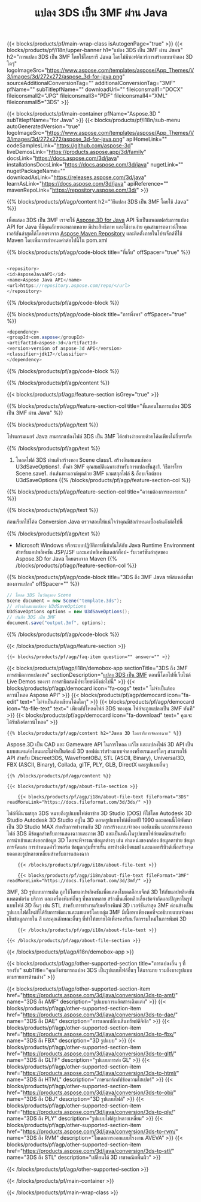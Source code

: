 ﻿---
title: แปลง 3DS เป็น 3MF ผ่าน Java 
weight: 810
url: /th/java/conversion/3ds-to-3mf/ 
description: ตัวอย่างโค้ดการแปลง Java สำหรับรูปแบบ 3DS เป็นไฟล์ 3MF ใช้โค้ดตัวอย่างนี้เพื่อแปลง 3DS เป็น 3MF ภายในแอปพลิเคชันบนเว็บหรือเดสก์ท็อป Java
---
{{< blocks/products/pf/main-wrap-class isAutogenPage="true" >}}
{{< blocks/products/pf/i18n/upper-banner h1="แปลง 3DS เป็น 3MF ผ่าน Java" h2="การแปลง 3DS เป็น 3MF โดยใช้ไลบรารี Java โดยไม่มีซอฟต์แวร์การสร้างแบบจำลอง 3D ใดๆ" logoImageSrc="https://www.aspose.com/templates/aspose/App_Themes/V3/images/3d/272x272/aspose_3d-for-java.png" sourceAdditionalConversionTag="" additionalConversionTag="3MF" pfName="" subTitlepfName="" downloadUrl="" fileiconsmall1="DOCX" fileiconsmall2="JPG" fileiconsmall3="PDF" fileiconsmall4="XML" fileiconsmall5="3DS" >}}

{{< blocks/products/pf/main-container pfName="Aspose.3D " subTitlepfName="for Java" >}}
{{< blocks/products/pf/i18n/sub-menu autoGeneratedVersion="true" logoImageSrc="https://www.aspose.com/templates/aspose/App_Themes/V3/images/3d/272x272/aspose_3d-for-java.png" apiHomeLink="" codeSamplesLink="https://github.com/aspose-3d" liveDemosLink="https://products.aspose.app/3d/family" docsLink="https://docs.aspose.com/3d/java" installationsDocsLink="https://docs.aspose.com/3d/java" nugetLink="" nugetPackageName="" downloadAsLink="https://releases.aspose.com/3d/java" learnAsLink="https://docs.aspose.com/3d/java" apiReference="" mavenRepoLink="https://repository.aspose.com/3d/" >}}

{{% blocks/products/pf/agp/content h2="วิธีแปลง 3DS เป็น 3MF โดยใช้ Java" %}}

 เพื่อแสดง 3DS เป็น 3MF เราจะใช้
 [Aspose.3D for Java](https://products.aspose.com/3d/java) 
 API ซึ่งเป็นแพลตฟอร์มการแปลง API for Java ที่มีคุณลักษณะหลากหลาย มีประสิทธิภาพ และใช้งานง่าย คุณสามารถดาวน์โหลดเวอร์ชันล่าสุดได้โดยตรงจาก
 [Aspose Maven Repository](https://repository.aspose.com/3d/) 
 และติดตั้งภายในโปรเจ็กต์ที่ใช้ Maven โดยเพิ่มการกำหนดค่าต่อไปนี้ใน pom.xml

{{% blocks/products/pf/agp/code-block title="ที่เก็บ" offSpacer="true" %}}

```cs

<repository>
<id>AsposeJavaAPI</id>
<name>Aspose Java API</name>
<url>https://repository.aspose.com/repo/</url>
</repository>


```

{{% /blocks/products/pf/agp/code-block %}}

{{% blocks/products/pf/agp/code-block title="การพึ่งพา" offSpacer="true" %}}

```cs
<dependency>
<groupId>com.aspose</groupId>
<artifactId>aspose-3d</artifactId>
<version>version of aspose-3d API</version>
<classifier>jdk17</classifier>
</dependency>


```

{{% /blocks/products/pf/agp/code-block %}}

{{% /blocks/products/pf/agp/content %}}

{{< blocks/products/pf/agp/feature-section isGrey="true" >}}

{{% blocks/products/pf/agp/feature-section-col title="ขั้นตอนในการแปลง 3DS เป็น 3MF ผ่าน Java" %}}

{{% blocks/products/pf/agp/text %}}

 โปรแกรมเมอร์ Java สามารถแปลงไฟล์ 3DS เป็น 3MF ได้อย่างง่ายดายด้วยโค้ดเพียงไม่กี่บรรทัด

{{% /blocks/products/pf/agp/text %}}

1. โหลดไฟล์ 3DS ผ่านตัวสร้างของ Scene class1. สร้างอินสแตนซ์ของ U3dSaveOptions1. ตั้งค่า 3MF คุณสมบัติเฉพาะสำหรับการแปลงขั้นสูง1. วิธีการโทร Scene.save1. ส่งเส้นทางเอาต์พุตด้วย 3MF นามสกุลไฟล์ & อ็อบเจ็กต์ของ U3dSaveOptions
{{% /blocks/products/pf/agp/feature-section-col %}}

{{% blocks/products/pf/agp/feature-section-col title="ความต้องการของระบบ" %}}

{{% blocks/products/pf/agp/text %}}

 ก่อนเรียกใช้โค้ด Conversion Java ตรวจสอบให้แน่ใจว่าคุณมีข้อกำหนดเบื้องต้นดังต่อไปนี้

{{% /blocks/products/pf/agp/text %}}

- Microsoft Windows หรือระบบปฏิบัติการที่เข้ากันได้กับ Java Runtime Environment สำหรับแอปพลิเคชัน JSP/JSF และแอปพลิเคชันเดสก์ท็อป- รับเวอร์ชันล่าสุดของ Aspose.3D for Java โดยตรงจาก Maven
{{% /blocks/products/pf/agp/feature-section-col %}}

{{% blocks/products/pf/agp/code-block title="3DS ถึง 3MF Java รหัสแหล่งที่มาของการแปลง" offSpacer="" %}}

```cs
// โหลด 3DS ในวัตถุของ Scene 
Scene document = new Scene("template.3ds");
// สร้างอินสแตนซ์ของ U3dSaveOptions 
U3dSaveOptions options = new U3dSaveOptions();
// บันทึก 3DS เป็น 3MF 
document.save("output.3mf", options);   


```

{{% /blocks/products/pf/agp/code-block %}}

{{< /blocks/products/pf/agp/feature-section >}}

    {{< blocks/products/pf/agp/faq-item question="" answer="" >}}
 

<!-- aboutfile Starts -->

{{< blocks/products/pf/agp/i18n/demobox-app sectionTitle="3DS ถึง 3MF การสาธิตการแปลงสด" sectionDescription="[แปลง 3DS เป็น 3MF](https://products.aspose.app/3d/conversion/3ds-to-3mf) ตอนนี้โดยไปที่เว็บไซต์ Live Demos ของเรา การสาธิตสดมีประโยชน์ดังต่อไปนี้" >}}
        {{< blocks/products/pf/agp/democard icon="fa-cogs" text=" ไม่จำเป็นต้องดาวน์โหลด Aspose API" >}}
        {{< blocks/products/pf/agp/democard icon="fa-edit" text=" ไม่จำเป็นต้องเขียนโค้ดใดๆ" >}}
        {{< blocks/products/pf/agp/democard icon="fa-file-text" text=" เพียงอัปโหลดไฟล์ 3DS ของคุณ ไฟล์จะถูกแปลงเป็น 3MF ทันที" >}}
        {{< blocks/products/pf/agp/democard icon="fa-download" text=" คุณจะได้รับลิงค์ดาวน์โหลด" >}}

    {{% blocks/products/pf/agp/content h2="Java 3D ไลบรารีการจัดการฉาก" %}}

 Aspose.3D เป็น CAD และ Gameware API ในการโหลด แก้ไข และแปลงไฟล์ 3D API เป็นแบบสแตนด์อโลนและไม่จำเป็นต้องมี 3D ซอฟต์แวร์สร้างแบบจำลองหรือเรนเดอร์ใดๆ สามารถใช้ API สำหรับ Discreet3DS, WavefrontOBJ, STL (ASCII, Binary), Universal3D, FBX (ASCII, Binary), Collada, glTF, PLY, GLB, DirectX และรูปแบบอื่นๆ 



    {{% /blocks/products/pf/agp/content %}}

    {{< blocks/products/pf/agp/about-file-section >}}

        {{< blocks/products/pf/agp/i18n/about-file-text fileFormat="3DS" readMoreLink="https://docs.fileformat.com/3d/3ds/" >}}

ไฟล์ที่มีนามสกุล 3DS หมายถึงรูปแบบไฟล์ตาข่าย 3D Studio (DOS) ที่ใช้โดย Autodesk 3D Studio Autodesk 3D Studio อยู่ใน 3D ตลาดรูปแบบไฟล์ตั้งแต่ปี 1990 และตอนนี้ได้พัฒนาเป็น 3D Studio MAX สำหรับการทำงานกับ 3D การสร้างแบบจำลอง แอนิเมชัน และการแสดงผล ไฟล์ 3DS มีข้อมูลสำหรับการแสดงฉากและภาพ 3D และเป็นหนึ่งในรูปแบบไฟล์ยอดนิยมสำหรับการนำเข้าและส่งออกข้อมูล 3D โดยจะพิจารณาข้อมูลต่างๆ เช่น ตำแหน่งของกล้อง ข้อมูลตาข่าย ข้อมูลการจัดแสง การกำหนดค่าวิวพอร์ต ข้อมูลกลุ่มที่ราบรื่น การอ้างอิงบิตแมป และแอตทริบิวต์เพื่อสร้างจุดยอดและรูปหลายเหลี่ยมสำหรับการแสดงฉาก


        {{< /blocks/products/pf/agp/i18n/about-file-text >}}

        {{< blocks/products/pf/agp/i18n/about-file-text fileFormat="3MF" readMoreLink="https://docs.fileformat.com/3d/3mf/" >}}

3MF, 3D รูปแบบการผลิต ถูกใช้โดยแอปพลิเคชันเพื่อแสดงโมเดลอ็อบเจ็กต์ 3D ให้กับแอปพลิเคชัน แพลตฟอร์ม บริการ และเครื่องพิมพ์อื่นๆ ที่หลากหลาย สร้างขึ้นเพื่อหลีกเลี่ยงข้อจำกัดและปัญหาในรูปแบบไฟล์ 3D อื่นๆ เช่น STL สำหรับการทำงานกับเครื่องพิมพ์ 3D เวอร์ชันล่าสุด 3MF ค่อนข้างเป็นรูปแบบไฟล์ใหม่ที่ได้รับการพัฒนาและเผยแพร่โดยกลุ่ม 3MF มีเนื้อหาเพียงพอที่จะอธิบายแบบจำลอง เก็บข้อมูลภายใน สี และคุณลักษณะอื่นๆ ที่ทำให้ขยายได้เพื่อรองรับนวัตกรรมใหม่ในการพิมพ์ 3D


        {{< /blocks/products/pf/agp/i18n/about-file-text >}}

    {{< /blocks/products/pf/agp/about-file-section >}}

{{< /blocks/products/pf/agp/i18n/demobox-app >}}

<!-- aboutfile Ends -->

{{< blocks/products/pf/agp/other-supported-section title="การแปลงอื่น ๆ ที่รองรับ" subTitle="คุณยังสามารถแปลง 3DS เป็นรูปแบบไฟล์อื่นๆ ได้มากมาย รวมถึงบางรูปแบบตามรายการด้านล่าง" >}}

{{< blocks/products/pf/agp/other-supported-section-item href="https://products.aspose.com/3d/java/conversion/3ds-to-amf/" name="3DS ถึง AMF" description="รูปแบบการผลิตสารเติมแต่ง" >}}
{{< blocks/products/pf/agp/other-supported-section-item href="https://products.aspose.com/3d/java/conversion/3ds-to-dae/" name="3DS ถึง DAE" description="การแลกเปลี่ยนสินทรัพย์ดิจิทัล" >}}
{{< blocks/products/pf/agp/other-supported-section-item href="https://products.aspose.com/3d/java/conversion/3ds-to-fbx/" name="3DS ถึง FBX" description="3D รูปแบบ" >}}
{{< blocks/products/pf/agp/other-supported-section-item href="https://products.aspose.com/3d/java/conversion/3ds-to-gltf/" name="3DS ถึง GLTF" description="รูปแบบการส่ง GL" >}}
{{< blocks/products/pf/agp/other-supported-section-item href="https://products.aspose.com/3d/java/conversion/3ds-to-html/" name="3DS ถึง HTML" description="ภาษามาร์กอัปข้อความไฮเปอร์" >}}
{{< blocks/products/pf/agp/other-supported-section-item href="https://products.aspose.com/3d/java/conversion/3ds-to-obj/" name="3DS ถึง OBJ" description="3D รูปแบบไฟล์" >}}
{{< blocks/products/pf/agp/other-supported-section-item href="https://products.aspose.com/3d/java/conversion/3ds-to-ply/" name="3DS ถึง PLY" description="รูปแบบไฟล์รูปหลายเหลี่ยม" >}}
{{< blocks/products/pf/agp/other-supported-section-item href="https://products.aspose.com/3d/java/conversion/3ds-to-rvm/" name="3DS ถึง RVM" description="โมเดลการออกแบบโรงงาน AVEVA" >}}
{{< blocks/products/pf/agp/other-supported-section-item href="https://products.aspose.com/3d/java/conversion/3ds-to-stl/" name="3DS ถึง STL" description="เปลี่ยนได้ 3D เรขาคณิตพื้นผิว" >}}

{{< /blocks/products/pf/agp/other-supported-section >}}

{{< /blocks/products/pf/main-container >}}
    
{{< /blocks/products/pf/main-wrap-class >}}